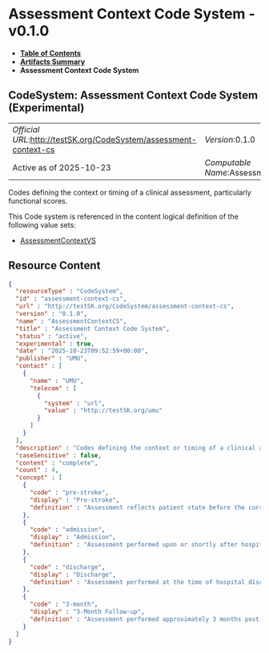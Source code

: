 # Assessment Context Code System - v0.1.0

* [**Table of Contents**](toc.md)
* [**Artifacts Summary**](artifacts.md)
* **Assessment Context Code System**

## CodeSystem: Assessment Context Code System (Experimental) 

| | |
| :--- | :--- |
| *Official URL*:http://testSK.org/CodeSystem/assessment-context-cs | *Version*:0.1.0 |
| Active as of 2025-10-23 | *Computable Name*:AssessmentContextCS |

 
Codes defining the context or timing of a clinical assessment, particularly functional scores. 

 This Code system is referenced in the content logical definition of the following value sets: 

* [AssessmentContextVS](ValueSet-assessment-context-vs.md)



## Resource Content

```json
{
  "resourceType" : "CodeSystem",
  "id" : "assessment-context-cs",
  "url" : "http://testSK.org/CodeSystem/assessment-context-cs",
  "version" : "0.1.0",
  "name" : "AssessmentContextCS",
  "title" : "Assessment Context Code System",
  "status" : "active",
  "experimental" : true,
  "date" : "2025-10-23T09:52:59+00:00",
  "publisher" : "UMU",
  "contact" : [
    {
      "name" : "UMU",
      "telecom" : [
        {
          "system" : "url",
          "value" : "http://testSK.org/umu"
        }
      ]
    }
  ],
  "description" : "Codes defining the context or timing of a clinical assessment, particularly functional scores.",
  "caseSensitive" : false,
  "content" : "complete",
  "count" : 4,
  "concept" : [
    {
      "code" : "pre-stroke",
      "display" : "Pre-stroke",
      "definition" : "Assessment reflects patient state before the current stroke event."
    },
    {
      "code" : "admission",
      "display" : "Admission",
      "definition" : "Assessment performed upon or shortly after hospital admission for the stroke event."
    },
    {
      "code" : "discharge",
      "display" : "Discharge",
      "definition" : "Assessment performed at the time of hospital discharge."
    },
    {
      "code" : "3-month",
      "display" : "3-Month Follow-up",
      "definition" : "Assessment performed approximately 3 months post-discharge."
    }
  ]
}

```
